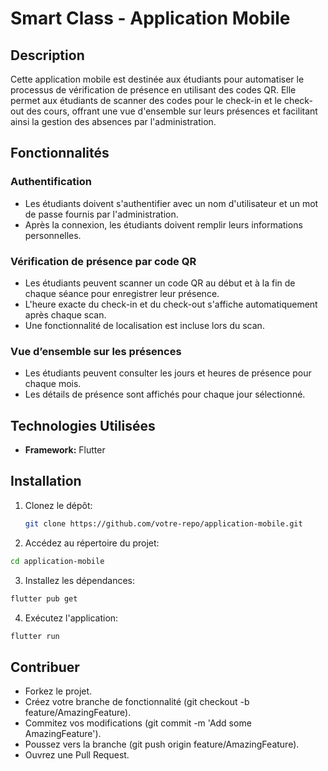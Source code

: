 # Smart Class - Application Mobile

## Description

Cette application mobile est destinée aux étudiants pour automatiser le processus de vérification de présence en utilisant des codes QR. Elle permet aux étudiants de scanner des codes pour le check-in et le check-out des cours, offrant une vue d'ensemble sur leurs présences et facilitant ainsi la gestion des absences par l'administration.

## Fonctionnalités

### Authentification
- Les étudiants doivent s'authentifier avec un nom d'utilisateur et un mot de passe fournis par l'administration.
- Après la connexion, les étudiants doivent remplir leurs informations personnelles.

### Vérification de présence par code QR
- Les étudiants peuvent scanner un code QR au début et à la fin de chaque séance pour enregistrer leur présence.
- L'heure exacte du check-in et du check-out s'affiche automatiquement après chaque scan.
- Une fonctionnalité de localisation est incluse lors du scan.

### Vue d’ensemble sur les présences
- Les étudiants peuvent consulter les jours et heures de présence pour chaque mois.
- Les détails de présence sont affichés pour chaque jour sélectionné.

## Technologies Utilisées
- **Framework:** Flutter

## Installation
1. Clonez le dépôt:
   ```sh
   git clone https://github.com/votre-repo/application-mobile.git

2. Accédez au répertoire du projet:
 ```sh
cd application-mobile
```
3. Installez les dépendances:
 ```sh
flutter pub get
```
4. Exécutez l'application:
 ```sh
flutter run
```

## Contribuer
- Forkez le projet.
- Créez votre branche de fonctionnalité (git checkout -b feature/AmazingFeature).
- Commitez vos modifications (git commit -m 'Add some AmazingFeature').
- Poussez vers la branche (git push origin feature/AmazingFeature).
- Ouvrez une Pull Request.
